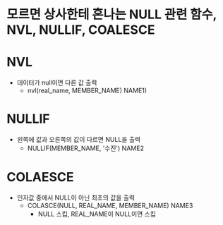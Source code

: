 # 모르면 상사한테 혼나는 NULL 관련 함수, NVL, NULLIF, COALESCE

# NVL
* 데이터가 null이면 다른 값 출력
  * nvl(real_name, MEMBER_NAME) NAME1)

# NULLIF
* 왼쪽에 값과 오른쪽의 값이 다르면 NULL을 출력
  * NULLIF(MEMBER_NAME, '수진') NAME2

# COLAESCE
* 인자값 중에서 NULL이 아닌 최초의 값을 출력
  * COLASCE(NULL, REAL_NAME, MEMBER_NAME) NAME3
    * NULL 스킵, REAL_NAME이 NULL이면 스킵
